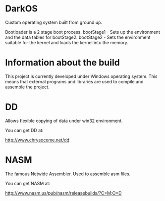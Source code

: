 DarkOS
======

Custom operating system built from ground up.

Bootloader is a 2 stage boot process.
bootStage1 - Sets up the environment and the data tables for bootStage2.
bootStage2 - Sets the environment suitable for the kernel and loads the kernel into the memory.

Information about the build
=====

This project is currently developed under Windows operating system. This means that external programs and libraries are used
to compile and assemble the project.

DD
==
Allows flexible copying of data under win32 environment.

You can get DD at:

http://www.chrysocome.net/dd

NASM
==
The famous Netwide Assembler.
Used to assemble asm files.

You can get NASM at:

http://www.nasm.us/pub/nasm/releasebuilds/?C=M;O=D
